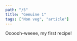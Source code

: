 ```yaml
---
path: "/5"
title: "Genuine 1"
tags: ["Non veg", "article"]
---
```


Oooooh-weeee, my first recipe!
